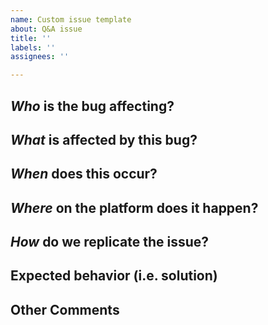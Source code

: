```yaml
---
name: Custom issue template
about: Q&A issue
title: ''
labels: ''
assignees: ''

---
```


## *Who* is the bug affecting?
<!-- Ex. All supervisors, Sally Supervisor, Level 1 CCs -->

## *What* is affected by this bug?
<!-- Ex. supervision, sending messages, texter profiles -->

## *When* does this occur?
<!-- Ex. After ending a conversation, every night at 3pm, when I sign off -->

## *Where* on the platform does it happen?
<!-- Ex. In the a Supervisor chat box, on the conversation profile page, on the two-factor screen -->


## *How* do we replicate the issue?
<!-- Please be specific as possible. Use dashes (-) or numbers (1.) to create a list of steps -->


## Expected behavior (i.e. solution)
<!-- What should have happened? -->


## Other Comments
